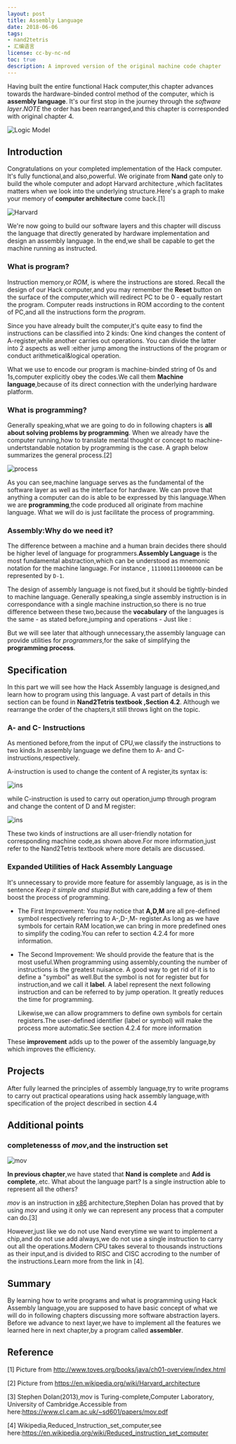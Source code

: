 ```yaml
---
layout: post
title: Assembly Language
date: 2018-06-06
tags:
- nand2tetris
- 汇编语言
license: cc-by-nc-nd
toc: true
description: A improved version of the original machine code chapter
---
```


Having built the entire functional Hack computer,this chapter advances towards the hardware-binded control method of the computer, which is **assembly language**. It's our first stop in the journey through the *software layer*.*NOTE* the order has been rearranged,and this chapter is corresponded with original chapter 4.

![Logic Model](/images/2018/logicmodel.png)

## Introduction

Congratulations on your completed implementation of the Hack computer. It's fully functional,and also,powerful. We originate from **Nand** gate only to build the whole computer and adopt Harvard architecture ,which faclitates matters when we look into the underlying structure.Here's a graph to make your memory of **computer architecture** come back.[1] 

![Harvard](/images/2018/Harvard.png)

We're now going to build our software layers and this chapter will discuss the language that directly generated by hardware implementation and design an assembly language. In the end,we shall be capable to get the machine running as instructed.

### What is program?

Instruction memory,or *ROM*, is where the instructions are stored. Recall the design of our Hack computer,and you may remember the **Reset** button on the surface of the computer,which will redirect PC to be 0 - equally restart the program. Computer reads instructions in ROM according to the content of PC,and all the instructions form the *program*.

Since you have already built the computer,it's quite easy to find the instructions can be classified into 2 kinds: One kind changes the content of A-register,while another carries out operations. You can divide the latter into 2 aspects as well :either jump among the instructions of the program or conduct arithmetical&logical operation.

What we use to encode our program is machine-binded string of 0s and 1s,computer explicitly obey the codes.We call them **Machine language**,because of its direct connection with the underlying hardware platform.

### What is programming?

Generally speaking,what we are going to do in following chapters is **all about solving problems by programming**. When we already have the computer running,how to translate mental thought or concept to machine-undertstandable notation by programming is the case. A graph below summarizes the general process.[2]

![process](/images/2018/process.png)

As you can see,machine language serves as the fundamental of the software layer as well as the interface for hardware. We can prove that anything a computer can do is able to be expressed by this language.When we are **programming**,the code produced all originate from machine language. What we will do is just facilitate the process of programming.

### Assembly:Why do we need it?

The difference between a machine and a human brain decides there should be higher level of language for programmers.**Assembly Language** is the most fundamental abstraction,which can be understood as mnemonic notation for the machine language. For instance , `1110001110000000` can be represented by `D-1`.

The design of assembly language is not fixed,but it should be tightly-binded to machine language. Generally speaking,a single assembly instruction is in correspondance with a single machine instruction,so there is no true difference between these two,because the **vocabulary** of the languages is the same - as stated before,jumping and operations - Just like :

<!--```sequence-->
<!--English->French:one to one-->
<!--French->English:-->

<!--English->Latin:several to one-->
<!--Latin->English:-->
<!--```-->

But we will see later that although unnecessary,the assembly language can provide utilities for *programmers*,for the sake of simplifying the **programming process**.

## Specification

In this part we will see how the Hack Assembly language is designed,and learn how to program using this language. A vast part of details in this section can be found in **Nand2Tetris textbook ,Section 4.2**. Although we rearrange the order of the chapters,it still throws light on the topic.

### A- and C- Instructions

As mentioned before,from the input of CPU,we classify the instructions to two kinds.In assembly language we define them to A- and C- instructions,respectively.

A-instruction is used to change the content of A register,its syntax is:

![ins](/images/2018/AInstruction.png)

while C-instruction is used to carry out operation,jump through program and change the content of D and M register:

![ins](/images/2018/CInstruction.png)

These two kinds of instructions are all user-friendly notation for corresponding machine code,as shown above.For more information,just refer to the Nand2Tetris textbook where more details are discussed.

### Expanded Utilities of Hack Assembly Language

It's unnecessary to provide more feature for assembly language, as is in the sentence *Keep it simple and stupid*.But with care,adding a few of them boost the process of programming. 

* The First Improvement: You may notice that **A,D,M** are all pre-defined symbol respectively referring to A-,D-,M- register.As long as we have symbols for certain RAM location,we can bring in more predefined ones to simplify the coding.You can refer to section 4.2.4 for more information.

* The Second Improvement: We should provide the feature that is the most useful.When programming using assembly,counting the number of instructions is the greatest nuisance. A good way to get rid of it is to define a "symbol" as well.But the symbol is not for register but for instruction,and we call it **label**. A label represent the next following instruction and can be referred to by jump operation. It greatly reduces the time for programming.

  Likewise,we can allow programmers to define own symbols for certain registers.The user-defined identifier (label or symbol) will make the process more automatic.See section 4.2.4 for more information

These **improvement** adds up to the power of the assembly language,by which improves the efficiency.

## Projects

After fully learned the principles of assembly language,try to write programs to carry out practical opearations using hack assembly language,with specification of the project described in section 4.4

## Additional points

### completenesss of *mov*,and the instruction set

![mov](/images/2018/mov.png)

**In previous chapter**,we have stated that  **Nand is complete** and **Add is complete**,.etc. What about the language part? Is a single instruction able to represent all the others?

*mov* is an instruction in [x86](https://en.wikipedia.org/wiki/X86) architecture,Stephen Dolan has proved that by using *mov* and using it only we can represent any process that a computer can do.[3]

However,just like we do not use Nand everytime we want to implement a chip,and do not use add always,we do not use a single instruction to carry out all the operations.Modern CPU takes several to thousands instructions as their input,and is divided to RISC and CISC accroding to the number of the instructions.Learn more from the link in [4].

## Summary

By learning how to write programs and what is programming using Hack Assembly language,you are supposed to have basic concept of what we will do in following chapters discussing more software abstraction layers. Before we advance to next layer,we have to implement all the features we learned here in next chapter,by a program called **assembler**.

## Reference

[1] Picture from http://www.toves.org/books/java/ch01-overview/index.html

[2] Picture from https://en.wikipedia.org/wiki/Harvard_architecture

[3] Stephen Dolan(2013),mov is Turing-complete,Computer Laboratory, University of Cambridge.Accessible from here:https://www.cl.cam.ac.uk/~sd601/papers/mov.pdf

[4] Wikipedia,Reduced_Instruction_set_computer,see here:https://en.wikipedia.org/wiki/Reduced_instruction_set_computer

